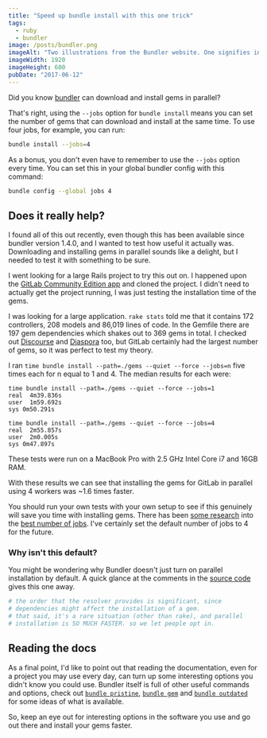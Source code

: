 ```yaml
---
title: "Speed up bundle install with this one trick"
tags:
  - ruby
  - bundler
image: /posts/bundler.png
imageAlt: "Two illustrations from the Bundler website. One signifies installing a Ruby gem and the other Bundler itself."
imageWidth: 1920
imageHeight: 600
pubDate: "2017-06-12"
---
```


Did you know [bundler](https://bundler.io) can download and install gems in parallel?

That's right, using the `--jobs` option for `bundle install` means you can set the number of gems that can download and install at the same time. To use four jobs, for example, you can run:

```bash
bundle install --jobs=4
```

As a bonus, you don't even have to remember to use the `--jobs` option every time. You can set this in your global bundler config with this command:

```bash
bundle config --global jobs 4
```

## Does it really help?

I found all of this out recently, even though this has been available since bundler version 1.4.0, and I wanted to test how useful it actually was. Downloading and installing gems in parallel sounds like a delight, but I needed to test it with something to be sure.

I went looking for a large Rails project to try this out on. I happened upon the [GitLab Community Edition app](https://gitlab.com/gitlab-org/gitlab-ce/) and cloned the project. I didn't need to actually get the project running, I was just testing the installation time of the gems.

I was looking for a large application. `rake stats` told me that it contains 172 controllers, 208 models and 86,019 lines of code. In the Gemfile there are 197 gem dependencies which shakes out to 369 gems in total. I checked out [Discourse](https://github.com/discourse/discourse) and [Diaspora](https://github.com/diaspora/diaspora) too, but GitLab certainly had the largest number of gems, so it was perfect to test my theory.

I ran `time bundle install --path=./gems --quiet --force --jobs=n` five times each for n equal to 1 and 4. The median results for each were:

```
time bundle install --path=./gems --quiet --force --jobs=1
real  4m39.836s
user  1m59.692s
sys 0m50.291s
```

```
time bundle install --path=./gems --quiet --force --jobs=4
real  2m55.857s
user  2m0.005s
sys 0m47.897s
```

These tests were run on a MacBook Pro with 2.5 GHz Intel Core i7 and 16GB RAM.

With these results we can see that installing the gems for GitLab in parallel using 4 workers was ~1.6 times faster.

You should run your own tests with your own setup to see if this genuinely will save you time with installing gems. There has been [some research](http://archlever.blogspot.co.uk/2013/09/lies-damned-lies-and-truths-backed-by.html) into the [best number of jobs](http://blog.mroth.info/blog/2014/10/02/rubygems-bundler-they-took-our-jobs/). I've certainly set the default number of jobs to 4 for the future.

### Why isn't this default?

You might be wondering why Bundler doesn't just turn on parallel installation by default. A quick glance at the comments in the [source code](https://github.com/bundler/bundler/blob/7f1411cdb3279c25e8e8f2a8e3c1f8acf3dbe8f2/lib/bundler/installer.rb#L160-L163) gives this one away.

```ruby
# the order that the resolver provides is significant, since
# dependencies might affect the installation of a gem.
# that said, it's a rare situation (other than rake), and parallel
# installation is SO MUCH FASTER. so we let people opt in.
```

## Reading the docs

As a final point, I'd like to point out that reading the documentation, even for a project you may use every day, can turn up some interesting options you didn't know you could use. Bundler itself is full of other useful commands and options, check out [`bundle pristine`](https://bundler.io/v1.15/man/bundle-pristine.1.html), [`bundle gem`](https://bundler.io/v1.15/man/bundle-gem.1.html) and [`bundle outdated`](https://bundler.io/v1.15/man/bundle-outdated.1.html) for some ideas of what is available.

So, keep an eye out for interesting options in the software you use and go out there and install your gems faster.
